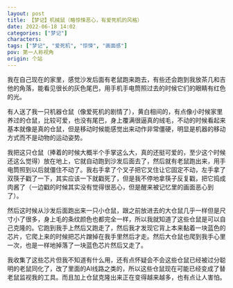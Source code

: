 ```yaml
---
layout: post
title: 【梦记】机械鼠（略惊悚恶心，有爱死机的风格）
date: 2022-06-18 14:02
categories: ["梦记"]
characters: 
tags: ["梦记", "爱死机", "惊悚", "画面感"]
pov: 第一人称视角
origin: 个站
---
```


我在自己现在的家里，感觉沙发后面有老鼠跑来跑去，有些还会跑到我放茶几和吉他的角落，能看见很长的灰色尾巴，用手机手电筒照过去的时候它们的眼睛有红色的光。

有人送了我一只机器仓鼠（像爱死机的剧情了），黄白相间的，有点像小时候家里养过的仓鼠，比较可爱，也没有尾巴，身上覆满很逼真的绒毛，不动的时候看起来基本就像是真的仓鼠，但是移动时候能感觉出来动作非常僵硬，明显是机器的移动方式而不是动物的运动姿势。

我把这只仓鼠（捧着的时候大概半个手掌这么大，真的还挺可爱的，至少这个时候还这么觉得）放在地上，它就自动跑到沙发后面去了，然后就有老鼠跑出来，用手电筒照到以后就僵住不动了。我右手拿了个叉子把它叉住让它固定不动，左手拿了双筷子戳了一下，其实应该一下就戳死了，但是我不停地拿筷子反复戳，把它捣成肉酱了（一边戳的时候其实没有觉得很恶心，但是醒来被记忆里的画面恶心到了）。

然后这时候从沙发后面跑出来一只小仓鼠，跟之前放进去的大仓鼠几乎一样但是尺寸小了很多，身上毛的条纹颜色也都完全一样，所以我就知道了这些仓鼠是可以自己克隆的。它跑到我手上然后又跑走了，然后我才发现它背上本来黏着一块蓝色的芯片，它爬上来的时候把芯片蹭掉在我手里然后才走。然后大仓鼠也爬到我手心里一次，也是一样地掉落了一块蓝色芯片然后又走了。

我收集了这些芯片但我不知道有什么用，还有点怀疑会不会这些仓鼠已经被过分聪明的老鼠同化了，改了里面的AI线路之类的，所以这些仓鼠现在可能已经变成了替老鼠监视我的工具。而且加上仓鼠克隆出来正在变得越来越多，也有点让人害怕。


